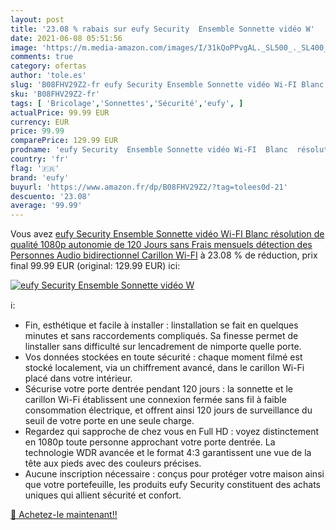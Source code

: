 ```yaml
---
layout: post
title: '23.08 % rabais sur eufy Security  Ensemble Sonnette vidéo W'
date: 2021-06-08 05:51:56
image: 'https://m.media-amazon.com/images/I/31kQoPPvgAL._SL500_._SL400_.jpg'
comments: true
category: ofertas
author: 'tole.es'
slug: 'B08FHV29Z2-fr eufy Security Ensemble Sonnette vidéo Wi-FI Blanc...'
sku: 'B08FHV29Z2-fr'
tags: [ 'Bricolage','Sonnettes','Sécurité','eufy', ]
actualPrice: 99.99 EUR
currency: EUR
price: 99.99
comparePrice: 129.99 EUR
prodname: 'eufy Security  Ensemble Sonnette vidéo Wi-FI  Blanc  résolution de qualité 1080p  autonomie de 120 Jours  sans Frais mensuels  détection des Personnes  Audio bidirectionnel  Carillon Wi-FI'
country: 'fr'
flag: '🇫🇷'
brand: 'eufy'
buyurl: 'https://www.amazon.fr/dp/B08FHV29Z2/?tag=tolees0d-21'
descuento: '23.08'
average: '99.99'
---
```


Vous avez [eufy Security  Ensemble Sonnette vidéo Wi-FI  Blanc  résolution de qualité 1080p  autonomie de 120 Jours  sans Frais mensuels  détection des Personnes  Audio bidirectionnel  Carillon Wi-FI](https://www.amazon.fr/dp/B08FHV29Z2/?tag=tolees0d-21)  à  23.08 % de réduction, prix final  99.99 EUR (original: 129.99 EUR) ici:

[![eufy Security  Ensemble Sonnette vidéo W](https://m.media-amazon.com/images/I/31kQoPPvgAL._SL500_._SL400_.jpg)](https://www.amazon.fr/dp/B08FHV29Z2/?tag=tolees0d-21)

ℹ️:

- Fin, esthétique et facile à installer : linstallation se fait en quelques minutes et sans raccordements compliqués. Sa finesse permet de linstaller sans difficulté sur lencadrement de nimporte quelle porte.
- Vos données stockées en toute sécurité : chaque moment filmé est stocké localement, via un chiffrement avancé, dans le carillon Wi-Fi placé dans votre intérieur.
- Sécurise votre porte dentrée pendant 120 jours : la sonnette et le carillon Wi-Fi établissent une connexion fermée sans fil à faible consommation électrique, et offrent ainsi 120 jours de surveillance du seuil de votre porte en une seule charge.
- Regardez qui sapproche de chez vous en Full HD : voyez distinctement en 1080p toute personne approchant votre porte dentrée. La technologie WDR avancée et le format 4:3 garantissent une vue de la tête aux pieds avec des couleurs précises.
- Aucune inscription nécessaire : conçus pour protéger votre maison ainsi que votre portefeuille, les produits eufy Security constituent des achats uniques qui allient sécurité et confort.

[🛒 Achetez-le maintenant!!](https://www.amazon.fr/dp/B08FHV29Z2/?tag=tolees0d-21)
